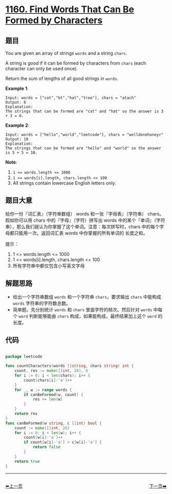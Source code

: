 # [1160. Find Words That Can Be Formed by Characters](https://leetcode.com/problems/find-words-that-can-be-formed-by-characters/)


## 题目

You are given an array of strings `words` and a string `chars`.

A string is *good* if it can be formed by characters from `chars` (each character can only be used once).

Return the sum of lengths of all good strings in `words`.

**Example 1**:

    Input: words = ["cat","bt","hat","tree"], chars = "atach"
    Output: 6
    Explanation: 
    The strings that can be formed are "cat" and "hat" so the answer is 3 + 3 = 6.

**Example 2**:

    Input: words = ["hello","world","leetcode"], chars = "welldonehoneyr"
    Output: 10
    Explanation: 
    The strings that can be formed are "hello" and "world" so the answer is 5 + 5 = 10.

**Note**:

1. `1 <= words.length <= 1000`
2. `1 <= words[i].length, chars.length <= 100`
3. All strings contain lowercase English letters only.


## 题目大意


给你一份『词汇表』（字符串数组） words 和一张『字母表』（字符串） chars。假如你可以用 chars 中的『字母』（字符）拼写出 words 中的某个『单词』（字符串），那么我们就认为你掌握了这个单词。注意：每次拼写时，chars 中的每个字母都只能用一次。返回词汇表 words 中你掌握的所有单词的 长度之和。

提示：

1. 1 <= words.length <= 1000
2. 1 <= words[i].length, chars.length <= 100
3. 所有字符串中都仅包含小写英文字母



## 解题思路

- 给出一个字符串数组 `words` 和一个字符串 `chars`，要求输出 `chars` 中能构成 `words` 字符串的字符数总数。
- 简单题。先分别统计 `words` 和 `chars` 里面字符的频次。然后针对 `words` 中每个 `word` 判断能够能由 `chars` 构成，如果能构成，最终结果加上这个 `word` 的长度。


## 代码

```go

package leetcode

func countCharacters(words []string, chars string) int {
	count, res := make([]int, 26), 0
	for i := 0; i < len(chars); i++ {
		count[chars[i]-'a']++
	}
	for _, w := range words {
		if canBeFormed(w, count) {
			res += len(w)
		}
	}
	return res
}
func canBeFormed(w string, c []int) bool {
	count := make([]int, 26)
	for i := 0; i < len(w); i++ {
		count[w[i]-'a']++
		if count[w[i]-'a'] > c[w[i]-'a'] {
			return false
		}
	}
	return true
}

```
----------------------------------------------
<div style="display: flex;justify-content: space-between;align-items: center;">
<p><a href="https://books.halfrost.com/leetcode/ChapterFour/1157.Online-Majority-Element-In-Subarray/">⬅️上一页</a></p>
<p><a href="https://books.halfrost.com/leetcode/ChapterFour/1170.Compare-Strings-by-Frequency-of-the-Smallest-Character/">下一页➡️</a></p>
</div>
